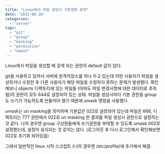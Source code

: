```yaml
---
title: "Linux에서 파일 생성시 기본권한 문제"
date: "2012-06-26"
categories: 
  - "server"
tags: 
  - "git"
  - "group"
  - "masking"
  - "permission"
  - "umask"
---
```


Linux에서 파일을 생성할 때 갖게 되는 권한의 default 값이 있다.

git을 사용하고 있어서 서버에 원격저장소를 하나 두고 있는데 어떤 사용자가 파일을 생성하거나 수정한 후 다른 사용자가 해당 파일을 수정하지 못하는 문제가 발생했다. 확인해보니 objects 디렉토리에 있는 파일들 (아마도 파일 변경사항에 대한 데이터로 추측됨)의 권한이 모두 644로 설정되어 있는 상태. 파일들 생성시마다 기본 권한을 group도 쓰기가 가능하도록 만들어야 했기 때문에 umask 명령을 사용했다.

umask는 un masking을 의미하며 기본값은 022로 설정되어 있는데 파일은 666, 디렉토리는 777 권한에서 022로 un masking 한 결과를 파일 생성시 권한으로 설정하는 것 같다. 나의 경우엔 group 구성원들에게 쓰기권한을 부여할 수 있도록 umask 002로 설정했는데, 설정이 유지되는 것 같지는 않다. (로그아웃 후 다시 로그인해서 확인해보면 022로 초기화 되어있음)

그래서 일반적인 linux 시작 스크립트 (나의 경우엔 /etc/profile)에 추가해서 해결.
